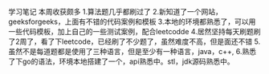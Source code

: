 学习笔记
本周收获颇多
1.算法题几乎都刷过了
2.新知道了一个网站，geeksforgeeks，上面有不错的代码案例和模板
3.本地的环境都熟悉了，可以用一些代码模板，加上自己的一些测试案例，配合leetcodde
4.居然坚持每天刷题刷了2周了，看了下leetcode，已经刷了不少题了，虽然难度不高，但是面还不错
5.虽然不是每道题都是使用了三种语言，但是至少有一种语言，java，c++,
6.熟悉了下go的语法，环境本地搭建了一个，api熟悉中。stl，jdk源码熟悉中。